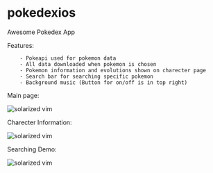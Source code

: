 # pokedexios
Awesome Pokedex App

Features:
        
        - Pokeapi used for pokemon data
        - All data downloaded when pokemon is chosen
        - Pokemon information and evolutions shown on charecter page
        - Search bar for searching specific pokemon
        - Background music (Button for on/off is in top right)
       
Main page:

![solarized vim](https://cloud.githubusercontent.com/assets/20740087/25717757/6477e286-30fb-11e7-90c9-68bcc32dbb82.PNG)

Charecter Information:

![solarized vim](https://cloud.githubusercontent.com/assets/20740087/25717757/6477e286-30fb-11e7-90c9-68bcc32dbb82.PNG)

Searching Demo:

![solarized vim](https://cloud.githubusercontent.com/assets/20740087/25717757/6477e286-30fb-11e7-90c9-68bcc32dbb82.PNG)

